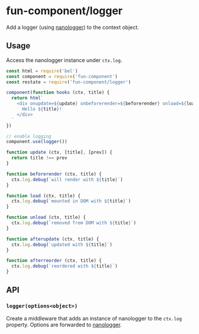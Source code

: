 # fun-component/logger

Add a logger (using [nanologger](https://github.com/choojs/nanologger)) to the context object.

## Usage

Access the nanologger instance under `ctx.log`.

```javascript
const html = require('bel')
const component = require('fun-component')
const restate = require('fun-component/logger')

component(function hooks (ctx, title) {
  return html`
    <div onupdate=${update} onbeforerender=${beforerender} onload=${load} onunload=${unload} onafterupdate=${afterupdate} onafterreorder=${afterreorder}>
      Hello ${title}!
    </div>
  `
})

// enable logging
component.use(logger())

function update (ctx, [title], [prev]) {
  return title !== prev
}

function beforerender (ctx, title) {
  ctx.log.debug(`will render with ${title}`)
}

function load (ctx, title) {
  ctx.log.debug(`mounted in DOM with ${title}`)
}

function unload (ctx, title) {
  ctx.log.debug(`removed from DOM with ${title}`)
}

function afterupdate (ctx, title) {
  ctx.log.debug(`updated with ${title}`)
}

function afterreorder (ctx, title) {
  ctx.log.debug(`reordered with ${title}`)
}
```

## API

### `logger(options<object>)`

Create a middleware that adds an instance of nanologger to the `ctx.log` property. Options are forwarded to [nanologger](https://github.com/choojs/nanologger).
